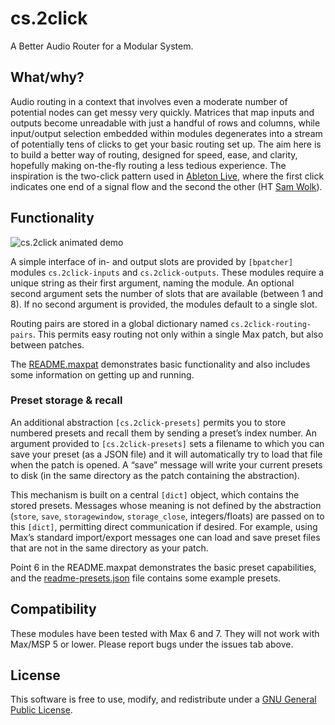 # cs.2click

A Better Audio Router for a Modular System.

## What/why?

Audio routing in a context that involves even a moderate number of potential nodes can get messy very quickly. Matrices that map inputs and outputs become unreadable with just a handful of rows and columns, while input/output selection embedded within modules degenerates into a stream of potentially tens of clicks to get your basic routing set up. The aim here is to build a better way of routing, designed for speed, ease, and clarity, hopefully making on-the-fly routing a less tedious experience. The inspiration is the two-click pattern used in [Ableton Live](https://www.ableton.com/), where the first click indicates one end of a signal flow and the second the other (HT [Sam Wolk](https://github.com/delta-6400)).

## Functionality

![cs.2click animated demo](http://www.chrisswithinbank.net/wp-content/uploads/2015/04/cs2click-example-2.gif)

A simple interface of in- and output slots are provided by `[bpatcher]` modules `cs.2click-inputs` and `cs.2click-outputs`. These modules require a unique string as their first argument, naming the module. An optional second argument sets the number of slots that are available (between 1 and 8). If no second argument is provided, the modules default to a single slot.

Routing pairs are stored in a global dictionary named `cs.2click-routing-pairs`. This permits easy routing not only within a single Max patch, but also between patches.

The [README.maxpat](README.maxpat) demonstrates basic functionality and also includes some information on getting up and running.

### Preset storage & recall

An additional abstraction `[cs.2click-presets]` permits you to store numbered presets and recall them by sending a preset’s index number. An argument provided to `[cs.2click-presets]` sets a filename to which you can save your preset (as a JSON file) and it will automatically try to load that file when the patch is opened. A “save” message will write your current presets to disk (in the same directory as the patch containing the abstraction).

This mechanism is built on a central `[dict]` object, which contains the stored presets. Messages whose meaning is not defined by the abstraction (`store`, `save`, `storagewindow`, `storage_close`, integers/floats) are passed on to this `[dict]`, permitting direct communication if desired. For example, using Max’s standard import/export messages one can load and save preset files that are not in the same directory as your patch.

Point 6 in the README.maxpat demonstrates the basic preset capabilities, and the [readme-presets.json](readme-presets.json) file contains some example presets.

## Compatibility

These modules have been tested with Max 6 and 7. They will not work with Max/MSP 5 or lower. Please report bugs under the issues tab above.

## License

This software is free to use, modify, and redistribute under a [GNU General Public License](http://www.gnu.org/licenses/gpl-3.0.txt).
